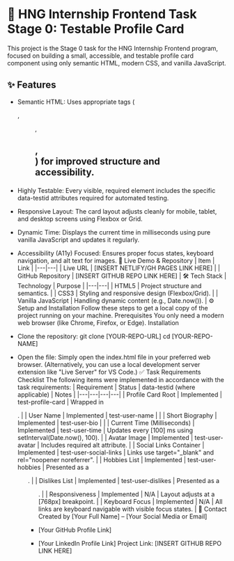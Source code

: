 # 🚀 HNG Internship Frontend Task __Stage 0__: Testable Profile Card
This project is the Stage 0 task for the HNG Internship Frontend program, focused on building a small, accessible, and testable profile card component using only semantic HTML, modern CSS, and vanilla JavaScript.

## ✨ Features
 * Semantic HTML: Uses appropriate tags (<article>, <figure>, <h2>, <nav>) for improved structure and accessibility.
 * Highly Testable: Every visible, required element includes the specific data-testid attributes required for automated testing.
 * Responsive Layout: The card layout adjusts cleanly for mobile, tablet, and desktop screens using Flexbox or Grid.
 * Dynamic Time: Displays the current time in milliseconds using pure vanilla JavaScript and updates it regularly.
 * Accessibility (A11y) Focused: Ensures proper focus states, keyboard navigation, and alt text for images.
🔗 Live Demo & Repository
| Item | Link |
|---|---|
| Live URL | [INSERT NETLIFY/GH PAGES LINK HERE] |
| GitHub Repository | [INSERT GITHUB REPO LINK HERE] |
🛠️ Tech Stack
| Technology | Purpose |
|---|---|
| HTML5 | Project structure and semantics. |
| CSS3 | Styling and responsive design (Flexbox/Grid). |
| Vanilla JavaScript | Handling dynamic content (e.g., Date.now()). |
⚙️ Setup and Installation
Follow these steps to get a local copy of the project running on your machine.
Prerequisites
You only need a modern web browser (like Chrome, Firefox, or Edge).
Installation
 * Clone the repository:
   git clone [YOUR-REPO-URL]
cd [YOUR-REPO-NAME]

 * Open the file:
   Simply open the index.html file in your preferred web browser.
   (Alternatively, you can use a local development server extension like "Live Server" for VS Code.)
✅ Task Requirements Checklist
The following items were implemented in accordance with the task requirements:
| Requirement | Status | data-testid (where applicable) | Notes |
|---|---|---|---|
| Profile Card Root | Implemented | test-profile-card | Wrapped in <article>. |
| User Name | Implemented | test-user-name |  |
| Short Biography | Implemented | test-user-bio |  |
| Current Time (Milliseconds) | Implemented | test-user-time | Updates every [100] ms using setInterval(Date.now(), 100). |
| Avatar Image | Implemented | test-user-avatar | Includes required alt attribute. |
| Social Links Container | Implemented | test-user-social-links | Links use target="_blank" and rel="noopener noreferrer". |
| Hobbies List | Implemented | test-user-hobbies | Presented as a <ul>. |
| Dislikes List | Implemented | test-user-dislikes | Presented as a <ul>. |
| Responsiveness | Implemented | N/A | Layout adjusts at a [768px] breakpoint. |
| Keyboard Focus | Implemented | N/A | All links are keyboard navigable with visible focus states. |
🤝 Contact
Created by [Your Full Name] – [Your Social Media or Email]
 * [Your GitHub Profile Link]
 * [Your LinkedIn Profile Link]
Project Link: [INSERT GITHUB REPO LINK HERE]
